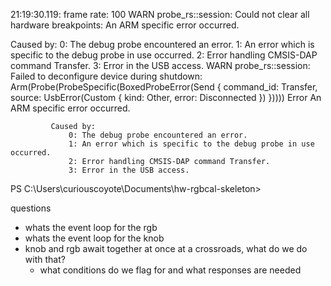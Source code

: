 21:19:30.119: frame rate: 100 WARN probe_rs::session: Could not clear all hardware breakpoints: An ARM specific error occurred.

Caused by:
    0: The debug probe encountered an error.
    1: An error which is specific to the debug probe in use occurred.
    2: Error handling CMSIS-DAP command Transfer.
    3: Error in the USB access.
 WARN probe_rs::session: Failed to deconfigure device during shutdown: Arm(Probe(ProbeSpecific(BoxedProbeError(Send { command_id: Transfer, source: UsbError(Custom { kind: Other, error: Disconnected }) }))))
       Error An ARM specific error occurred.

             Caused by:
                 0: The debug probe encountered an error.
                 1: An error which is specific to the debug probe in use occurred.
                 2: Error handling CMSIS-DAP command Transfer.
                 3: Error in the USB access.
PS C:\Users\curiouscoyote\Documents\hw-rgbcal-skeleton> 

questions
- whats the event loop for the rgb
- whats the event loop for the knob
- knob and rgb await together at once at a crossroads, what do we do with that?
    - what conditions do we flag for and what responses are needed